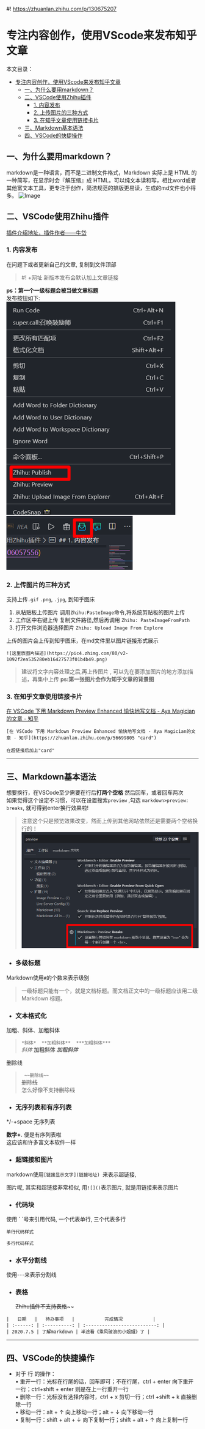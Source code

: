 #! https://zhuanlan.zhihu.com/p/130675207
# 专注内容创作，使用VScode来发布知乎文章


本文目录：  
- [专注内容创作，使用VScode来发布知乎文章](#专注内容创作使用vscode来发布知乎文章)
	- [一、为什么要用markdown？](#一为什么要用markdown)
	- [二、VSCode使用Zhihu插件](#二vscode使用zhihu插件)
		- [1. 内容发布](#1-内容发布)
		- [2. 上传图片的三种方式](#2-上传图片的三种方式)
		- [3. 在知乎文章使用链接卡片](#3-在知乎文章使用链接卡片)
	- [三、Markdown基本语法](#三markdown基本语法)
	- [四、VSCode的快捷操作](#四vscode的快捷操作)

## 一、为什么要用markdown？
markdown是一种语言，而不是二进制文件格式，Markdown 实际上是 HTML 的一种简写，在显示时会『解压缩』成 HTML。可以纯文本读和写，相比word或者其他富文本工具，更专注于创作，简洁规范的排版更易读，生成的md文件也小得多。
![Image](https://pic4.zhimg.com/80/v2-c1cd09b0f1d91126b615ce3518fc7817.png)

## 二、VSCode使用Zhihu插件
[插件介绍地址，插件作者——牛岱 ](https://zhuanlan.zhihu.com/p/106057556)

### 1. 内容发布
在问题下或者更新自己的文章, 复制到文件顶部  

>#! +网址
>新版本发布会默认加上文章链接  

**ps：第一个一级标题会被当做文章标题**   
发布按钮如下:
![20200708204605](https://raw.githubusercontent.com/Achuan-2/Passage/master/images/20200708204605.png)
![20200708204650](https://raw.githubusercontent.com/Achuan-2/Passage/master/images/20200708204650.png)


### 2. 上传图片的三种方式
支持上传`.gif` `.png`, `.jpg`, 到知乎图床

1.  从粘贴板上传图片
调用`Zhihu:PasteImage`命令,将系统剪贴板的图片上传
 2. 工作区中右键上传
复制文件路径,然后再调用 `Zhihu: PasteImageFromPath`
3.  打开文件浏览器选择图片
`Zhihu: Upload Image From Explore`

上传的图片会上传到知乎图床，在md文件里以图片链接形式展示
```
![这里放图片描述](https://pic4.zhimg.com/80/v2-1092f2ea535280eb16427573f01b4b49.png)  
```
>建议将文字内容处理之后,再上传图片 , 可以先在要添加图片的地方添加描述，再集中上传
>**ps:第一张图片会作为知乎文章的背景图**  

### 3. 在知乎文章使用链接卡片
[在 VSCode 下用 Markdown Preview Enhanced 愉快地写文档 - Aya Magician的文章 - 知乎](https://zhuanlan.zhihu.com/p/56699805 "card")

```
[在 VSCode 下用 Markdown Preview Enhanced 愉快地写文档 - Aya Magician的文章 - 知乎](https://zhuanlan.zhihu.com/p/56699805 "card")

在超链接后加上"card"
```
---  


## 三、Markdown基本语法
 
 想要换行，在VSCode至少需要在行后**打两个空格** 然后回车，或者回车两次  
 如果觉得这个设定不习惯，可以在设置搜索`preview` ,勾选  `markdown>preview: breaks`, 就可得到enter换行效果啦!
 > 注意这个只是预览效果改变，然而上传到其他网站依然还是需要两个空格换行的！
![20200708204845](https://raw.githubusercontent.com/Achuan-2/Passage/master/images/20200708204845.png)

* ### 多级标题
Markdown使用`#`的个数来表示级别  
> 一级标题只能有一个，就是文档标题。而文档正文中的一级标题应该用二级 Markdown 标题。

* ### 文本格式化
加粗、斜体、加粗斜体
>`*斜体*  **加粗斜体**  ***加粗斜体***`      
>*斜体*  **加粗斜体**  ***加粗斜体***

删除线  
>` ~~删除线~~`  
>~~删除线~~  
>怎么好像不支持<s>删除线</s>

* ### 无序列表和有序列表
*/-+space 无序列表

**数字+.** 便是有序列表啦  
这应该和许多富文本软件一样

* ### 超链接和图片
markdown使用`[链接显示文字](链接地址) `来表示超链接, 

图片呢, 其实和超链接非常相似, 用`![]()`表示图片, 就是用链接来表示图片

* ### 代码块
使用 \` \`号来引用代码, 一个代表单行, 三个代表多行

`单行代码样式`

``` python
多行代码样式
```


* ### 水平分割线

使用---来表示分割线


* ### 表格
  ~~Zhihu插件不支持表格~~~~

```
|   日期   |   待办事项   |           完成情况           |
| :------: | :----------: | :--------------------------: |
| 2020.7.5 | 了解markdown | 半途看《乘风破浪的小姐姐》了 |
```

---

## 四、VSCode的快捷操作

* 对于 行 的操作：  
	• 重开一行：光标在行尾的话，回车即可；不在行尾，ctrl + enter 向下重开一行；ctrl+shift + enter 则是在上一行重开一行  
	• 删除一行：光标没有选择内容时，ctrl + x 剪切一行；ctrl +shift + k 直接删除一行  
	• 移动一行：alt + ↑ 向上移动一行；alt + ↓ 向下移动一行  
  • 复制一行：shift + alt + ↓ 向下复制一行；shift + alt + ↑ 向上复制一行  